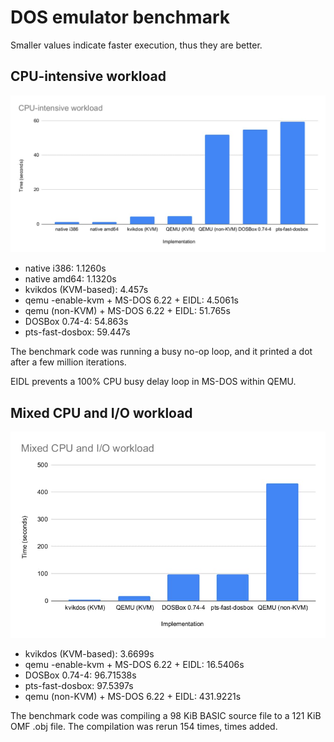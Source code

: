 # DOS emulator benchmark

Smaller values indicate faster execution, thus they are better.

## CPU-intensive workload

![CPU-intensive workload](CPU-intensive_workload.jpg)

* native i386: 1.1260s
* native amd64: 1.1320s
* kvikdos (KVM-based): 4.457s
* qemu -enable-kvm + MS-DOS 6.22 + EIDL: 4.5061s
* qemu (non-KVM) + MS-DOS 6.22 + EIDL: 51.765s  
* DOSBox 0.74-4: 54.863s
* pts-fast-dosbox: 59.447s

The benchmark code was running a busy no-op loop, and it printed a dot after a few million iterations.

EIDL prevents a 100% CPU busy delay loop in MS-DOS within QEMU.

## Mixed CPU and I/O workload

![Mixed CPU and I/O workload](Mixed_CPU_and_I_O_workload.jpg)

* kvikdos (KVM-based): 3.6699s
* qemu -enable-kvm + MS-DOS 6.22 + EIDL: 16.5406s
* DOSBox 0.74-4: 96.71538s
* pts-fast-dosbox: 97.5397s
* qemu (non-KVM) + MS-DOS 6.22 + EIDL: 431.9221s

The benchmark code was compiling a 98 KiB BASIC source file to a 121 KiB OMF .obj file. The compilation was rerun 154 times, times added.

